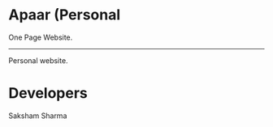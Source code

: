 # Apaar (Personal 
One Page Website.
**************************
Personal website.
# Developers 
Saksham Sharma <br>
